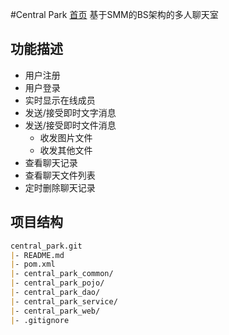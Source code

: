#Central Park
[首页](https://132.232.213.145:8080) 基于SMM的BS架构的多人聊天室

## 功能描述
- 用户注册
- 用户登录
- 实时显示在线成员
- 发送/接受即时文字消息
- 发送/接受即时文件消息
    - 收发图片文件
    - 收发其他文件
- 查看聊天记录
- 查看聊天文件列表
- 定时删除聊天记录


## 项目结构
```markdown
central_park.git
|- README.md
|- pom.xml
|- central_park_common/
|- central_park_pojo/
|- central_park_dao/
|- central_park_service/
|- central_park_web/
|- .gitignore
```